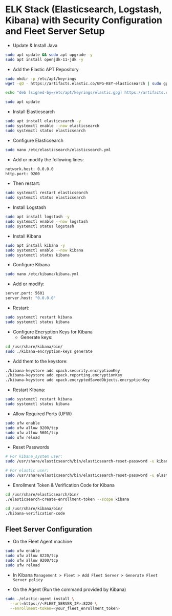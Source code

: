 # ELK Stack (Elasticsearch, Logstash, Kibana) with Security Configuration and Fleet Server Setup

- Update & Install Java

```sh
sudo apt update && sudo apt upgrade -y
sudo apt install openjdk-11-jdk -y
```

- Add the Elastic APT Repository

```sh
sudo mkdir -p /etc/apt/keyrings
wget -qO - https://artifacts.elastic.co/GPG-KEY-elasticsearch | sudo gpg --dearmor -o /etc/apt/keyrings/elastic.gpg

echo "deb [signed-by=/etc/apt/keyrings/elastic.gpg] https://artifacts.elastic.co/packages/8.x/apt stable main" | sudo tee /etc/apt/sources.list.d/elastic-8.x.list

sudo apt update
```

- Install Elasticsearch

```sh
sudo apt install elasticsearch -y
sudo systemctl enable --now elasticsearch
sudo systemctl status elasticsearch
```

- Configure Elasticsearch

```sh
sudo nano /etc/elasticsearch/elasticsearch.yml
```

- Add or modify the following lines:

```sh
network.host: 0.0.0.0
http.port: 9200
```

- Then restart:

```sh
sudo systemctl restart elasticsearch
sudo systemctl status elasticsearch
```

- Install Logstash

```sh
sudo apt install logstash -y
sudo systemctl enable --now logstash
sudo systemctl status logstash
```

- Install Kibana

```sh
sudo apt install kibana -y
sudo systemctl enable --now kibana
sudo systemctl status kibana
```

- Configure Kibana

```sh
sudo nano /etc/kibana/kibana.yml
```

- Add or modify:

```sh
server.port: 5601
server.host: "0.0.0.0"
```

- Restart:

```sh
sudo systemctl restart kibana
sudo systemctl status kibana
```

- Configure Encryption Keys for Kibana
  - Generate keys:

```sh
cd /usr/share/kibana/bin/
sudo ./kibana-encryption-keys generate
```

- Add them to the keystore:

```sh
./kibana-keystore add xpack.security.encryptionKey
./kibana-keystore add xpack.reporting.encryptionKey
./kibana-keystore add xpack.encryptedSavedObjects.encryptionKey
```

- Restart Kibana:

```sh
sudo systemctl restart kibana
sudo systemctl status kibana
```

- Allow Required Ports (UFW)

```sh
sudo ufw enable
sudo ufw allow 9200/tcp
sudo ufw allow 5601/tcp
sudo ufw reload
```

- Reset Passwords

```sh
# For kibana_system user:
sudo /usr/share/elasticsearch/bin/elasticsearch-reset-password -u kibana_system

# For elastic user:
sudo /usr/share/elasticsearch/bin/elasticsearch-reset-password -u elastic
```

- Enrollment Token & Verification Code for Kibana

```sh
cd /usr/share/elasticsearch/bin/
./elasticsearch-create-enrollment-token --scope kibana

cd /usr/share/kibana/bin/
./kibana-verification-code
```

## Fleet Server Configuration

- On the Fleet Agent machine

```sh
sudo ufw enable
sudo ufw allow 8220/tcp
sudo ufw allow 9200/tcp
sudo ufw reload
```

- In Kibana `Management > Fleet > Add Fleet Server > Generate Fleet Server policy`

- On the Agent (Run the command provided by Kibana)

```sh
sudo ./elastic-agent install \
  --url=https://<FLEET_SERVER_IP>:8220 \
  --enrollment-token=<your_fleet_enrollment_token>
```
